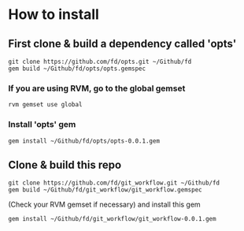 # How to install

## First clone & build a dependency called 'opts'
```shell
git clone https://github.com/fd/opts.git ~/Github/fd
gem build ~/Github/fd/opts/opts.gemspec
```

### If you are using RVM, go to the global gemset
```shell
rvm gemset use global
```

### Install 'opts' gem
```shell
gem install ~/Github/fd/opts/opts-0.0.1.gem
```

## Clone & build this repo
```shell
git clone https://github.com/fd/git_workflow.git ~/Github/fd
gem build ~/Github/fd/git_workflow/git_workflow.gemspec
```

(Check your RVM gemset if necessary) and install this gem

```shell
gem install ~/Github/fd/git_workflow/git_workflow-0.0.1.gem
```